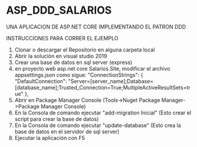 # ASP_DDD_SALARIOS
UNA APLICACION DE ASP.NET CORE IMPLEMENTANDO EL PATRON DDD

INSTRUCCIONES PARA CORRER EL EJEMPLO

1) Clonar o descargar el Repositorio en alguna carpeta local
2) Abrir la solución en visual studio 2019
3) Crear una base de datos en sql server (express)
4) en proyecto web asp.net core Salarios.Site, modificar el archivo appsettings.json como sigue:
   "ConnectionStrings": {
    "DefaultConnection": "Server=[server_name];Database=[database_name];Trusted_Connection=True;MultipleActiveResultSets=true"
  },
5) Abrir en Package Manager Console (Tools->Nuget Package Manager->Package Manager Console)
6) En la Consola de comando ejecutar "add-migration Inicial" (Esto crear el script para crear la base de datos)
7) En la Consola de comando ejecutar "update-database" (Esto crea la base de datos en el servidor de sql server)
8) Ejecutar la aplicación con F5
 
  
